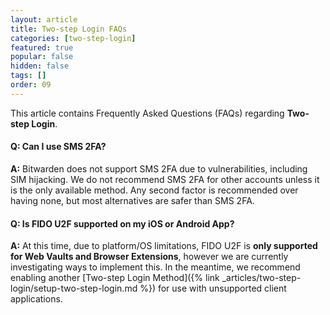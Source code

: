 ```yaml
---
layout: article
title: Two-step Login FAQs
categories: [two-step-login]
featured: true
popular: false
hidden: false
tags: []
order: 09
---
```


This article contains Frequently Asked Questions (FAQs) regarding **Two-step Login**.

#### Q: Can I use SMS 2FA?

**A:** Bitwarden does not support SMS 2FA due to vulnerabilities, including SIM hijacking. We do not recommend SMS 2FA for other accounts unless it is the only available method. Any second factor is recommended over having none, but most alternatives are safer than SMS 2FA.

#### Q: Is FIDO U2F supported on my iOS or Android App?

**A:** At this time, due to platform/OS limitations, FIDO U2F is **only supported for Web Vaults and Browser Extensions**, however we are currently investigating ways to implement this. In the meantime, we recommend enabling another [Two-step Login Method]({% link _articles/two-step-login/setup-two-step-login.md %}) for use with unsupported client applications.
